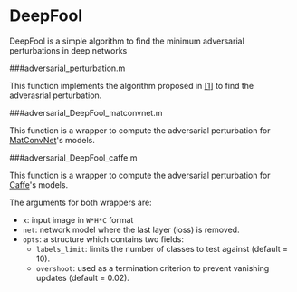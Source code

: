 # DeepFool
DeepFool is a simple algorithm to find the minimum adversarial perturbations in deep networks

###adversarial_perturbation.m

This function implements the algorithm proposed in [[1]](http://arxiv.org/pdf/1511.04599) to find the adverasrial perturbation.

###adversarial_DeepFool_matconvnet.m

This function is a wrapper to compute the adversarial perturbation for [MatConvNet](http://www.vlfeat.org/matconvnet/)'s models.

###adversarial_DeepFool_caffe.m

This function is a wrapper to compute the adversarial perturbation for [Caffe](http://caffe.berkeleyvision.org)'s models.

The arguments for both wrappers are:

- `x`: input image in `W*H*C` format
- `net`: network model where the last layer (loss) is removed.
- `opts`: a structure which contains two fields:
  - `labels_limit`: limits the number of classes to test against (default = 10).
  - `overshoot`: used as a termination criterion to prevent vanishing updates (default = 0.02).
